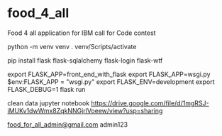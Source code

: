 # food_4_all
Food 4 all application for IBM call for Code contest

python -m venv venv
. venv/Scripts/activate



pip install flask flask-sqlalchemy flask-login flask-wtf


[//]: # (export FLASK_APP=application)
export FLASK_APP=front_end_with_flask
export FLASK_APP=wsgi.py
$env:FLASK_APP = "wsgi.py"
export FLASK_ENV=development
export FLASK_DEBUG=1
flask run

clean data jupyter notebook
https://drive.google.com/file/d/1mgRSJ-iMUKv1dwWmx8ZqkNNGjrlVoeew/view?usp=sharing


food_for_all_admin@gmail.com
admin123